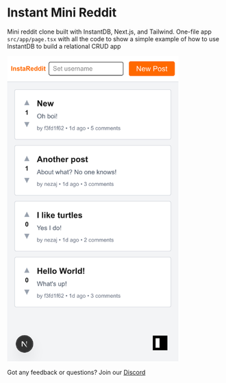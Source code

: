 # Instant Mini Reddit

Mini reddit clone built with InstantDB, Next.js, and Tailwind. One-file app `src/app/page.tsx` with all the code to show a simple example of how to use InstantDB to build a relational CRUD app

<img src="./public/preview.png" alt="InstaReddit" width="400">

Got any feedback or questions? Join our [Discord](https://discord.gg/hgVf9R6SBm)
